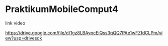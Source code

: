 # PraktikumMobileComput4
link video 

https://drive.google.com/file/d/1gz8LBAypcEiQss3qQQ7PAe1wFZfdCLPm/view?usp=drivesdk
